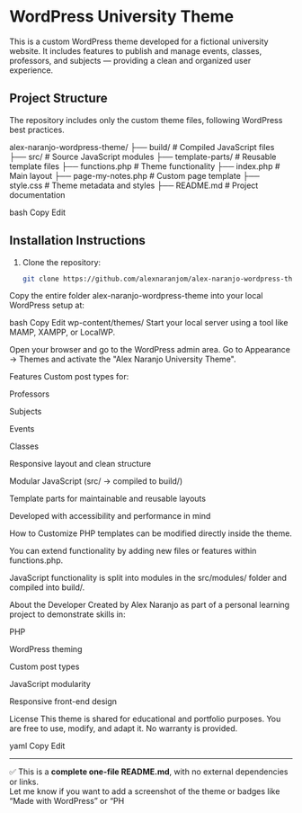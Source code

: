 # WordPress University Theme

This is a custom WordPress theme developed for a fictional university website. It includes features to publish and manage events, classes, professors, and subjects — providing a clean and organized user experience.

## Project Structure

The repository includes only the custom theme files, following WordPress best practices.

alex-naranjo-wordpress-theme/
├── build/ # Compiled JavaScript files
├── src/ # Source JavaScript modules
├── template-parts/ # Reusable template files
├── functions.php # Theme functionality
├── index.php # Main layout
├── page-my-notes.php # Custom page template
├── style.css # Theme metadata and styles
├── README.md # Project documentation

bash
Copy
Edit

## Installation Instructions

1. Clone the repository:
   ```bash
   git clone https://github.com/alexnaranjom/alex-naranjo-wordpress-theme.git
Copy the entire folder alex-naranjo-wordpress-theme into your local WordPress setup at:

bash
Copy
Edit
wp-content/themes/
Start your local server using a tool like MAMP, XAMPP, or LocalWP.

Open your browser and go to the WordPress admin area.
Go to Appearance → Themes and activate the "Alex Naranjo University Theme".

Features
Custom post types for:

Professors

Subjects

Events

Classes

Responsive layout and clean structure

Modular JavaScript (src/ → compiled to build/)

Template parts for maintainable and reusable layouts

Developed with accessibility and performance in mind

How to Customize
PHP templates can be modified directly inside the theme.

You can extend functionality by adding new files or features within functions.php.

JavaScript functionality is split into modules in the src/modules/ folder and compiled into build/.

About the Developer
Created by Alex Naranjo as part of a personal learning project to demonstrate skills in:

PHP

WordPress theming

Custom post types

JavaScript modularity

Responsive front-end design

License
This theme is shared for educational and portfolio purposes. You are free to use, modify, and adapt it. No warranty is provided.

yaml
Copy
Edit

---

✅ This is a **complete one-file README.md**, with no external dependencies or links.  
Let me know if you want to add a screenshot of the theme or badges like “Made with WordPress” or “PH
